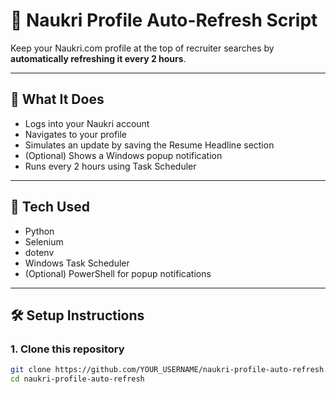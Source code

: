 # 🔁 Naukri Profile Auto-Refresh Script

Keep your Naukri.com profile at the top of recruiter searches by **automatically refreshing it every 2 hours**.

---

## 🚀 What It Does

- Logs into your Naukri account
- Navigates to your profile
- Simulates an update by saving the Resume Headline section
- (Optional) Shows a Windows popup notification
- Runs every 2 hours using Task Scheduler

---

## 🧰 Tech Used

- Python
- Selenium
- dotenv
- Windows Task Scheduler
- (Optional) PowerShell for popup notifications

---

## 🛠️ Setup Instructions

### 1. Clone this repository
```bash
git clone https://github.com/YOUR_USERNAME/naukri-profile-auto-refresh.git
cd naukri-profile-auto-refresh
